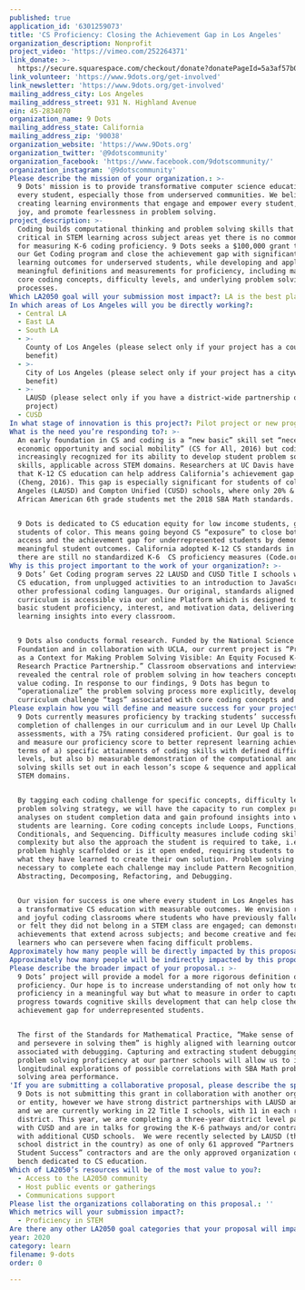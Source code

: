 ```yaml
---
published: true
application_id: '6301259073'
title: 'CS Proficiency: Closing the Achievement Gap in Los Angeles'
organization_description: Nonprofit
project_video: 'https://vimeo.com/252264371'
link_donate: >-
  https://secure.squarespace.com/checkout/donate?donatePageId=5a3af57b085229aa04ebe5f0
link_volunteer: 'https://www.9dots.org/get-involved'
link_newsletter: 'https://www.9dots.org/get-involved'
mailing_address_city: Los Angeles
mailing_address_street: 931 N. Highland Avenue
ein: 45-2834070
organization_name: 9 Dots
mailing_address_state: California
mailing_address_zip: '90038'
organization_website: 'https://www.9Dots.org'
organization_twitter: '@9dotscommunity'
organization_facebook: 'https://www.facebook.com/9dotscommunity/'
organization_instagram: '@9dotscommunity'
Please describe the mission of your organization.: >-
  9 Dots' mission is to provide transformative computer science education for
  every student, especially those from underserved communities. We believe in
  creating learning environments that engage and empower every student, foster
  joy, and promote fearlessness in problem solving. 
project_description: >-
  Coding builds computational thinking and problem solving skills that are
  critical in STEM learning across subject areas yet there is no common standard
  for measuring K-6 coding proficiency. 9 Dots seeks a $100,000 grant to support
  our Get Coding program and close the achievement gap with significant CS
  learning outcomes for underserved students, while developing and applying more
  meaningful definitions and measurements for proficiency, including mastery of
  core coding concepts, difficulty levels, and underlying problem solving
  processes.
Which LA2050 goal will your submission most impact?: LA is the best place to LEARN
In which areas of Los Angeles will you be directly working?:
  - Central LA
  - East LA
  - South LA
  - >-
    County of Los Angeles (please select only if your project has a countywide
    benefit)
  - >-
    City of Los Angeles (please select only if your project has a citywide
    benefit)
  - >-
    LAUSD (please select only if you have a district-wide partnership or
    project)
  - CUSD
In what stage of innovation is this project?: Pilot project or new program (testing or implementing a new idea)
What is the need you’re responding to?: >-
  An early foundation in CS and coding is a “new basic” skill set “necessary for
  economic opportunity and social mobility” (CS for All, 2016) but coding is
  increasingly recognized for its ability to develop student problem solving
  skills, applicable across STEM domains. Researchers at UC Davis have concluded
  that K-12 CS education can help address California’s achievement gap in math
  (Cheng, 2016). This gap is especially significant for students of color in Los
  Angeles (LAUSD) and Compton Unified (CUSD) schools, where only 20% & 17% of
  African American 6th grade students met the 2018 SBA Math standards.


  9 Dots is dedicated to CS education equity for low income students, girls, and
  students of color. This means going beyond CS “exposure” to close both the
  access and the achievement gap for underrepresented students by demonstrating
  meaningful student outcomes. California adopted K-12 CS standards in 2018, but
  there are still no standardized K-6  CS proficiency measures (Code.org, 2017).
Why is this project important to the work of your organization?: >-
  9 Dots’ Get Coding program serves 22 LAUSD and CUSD Title I schools with K-6
  CS education, from unplugged activities to an introduction to JavaScript and
  other professional coding languages. Our original, standards aligned
  curriculum is accessible via our online Platform which is designed to capture
  basic student proficiency, interest, and motivation data, delivering key
  learning insights into every classroom.


  9 Dots also conducts formal research. Funded by the National Science
  Foundation and in collaboration with UCLA, our current project is “Programming
  as a Context for Making Problem Solving Visible: An Equity Focused K-5
  Research Practice Partnership.” Classroom observations and interviews have
  revealed the central role of problem solving in how teachers conceptualize and
  value coding. In response to our findings, 9 Dots has begun to
  “operationalize” the problem solving process more explicitly, developing
  curriculum challenge “tags” associated with core coding concepts and skills.
Please explain how you will define and measure success for your project.: >-
  9 Dots currently measures proficiency by tracking students’ successful
  completion of challenges in our curriculum and in our Level Up Challenge
  assessments, with a 75% rating considered proficient. Our goal is to define
  and measure our proficiency score to better represent learning achievements in
  terms of a) specific attainments of coding skills with defined difficulty
  levels, but also b) measurable demonstration of the computational and problem
  solving skills set out in each lesson’s scope & sequence and applicable across
  STEM domains. 


  By tagging each coding challenge for specific concepts, difficulty level, and
  problem solving strategy, we will have the capacity to run complex proficiency
  analyses on student completion data and gain profound insights into what our
  students are learning. Core coding concepts include Loops, Functions,
  Conditionals, and Sequencing. Difficulty measures include coding skill
  complexity but also the approach the student is required to take, i.e. is the
  problem highly scaffolded or is it open ended, requiring students to apply
  what they have learned to create their own solution. Problem solving processes
  necessary to complete each challenge may include Pattern Recognition,
  Abstracting, Decomposing, Refactoring, and Debugging.


  Our vision for success is one where every student in Los Angeles has access to
  a transformative CS education with measurable outcomes. We envision rigorous
  and joyful coding classrooms where students who have previously fallen behind
  or felt they did not belong in a STEM class are engaged; can demonstrate
  achievements that extend across subjects; and become creative and fearless
  learners who can persevere when facing difficult problems.
Approximately how many people will be directly impacted by this proposal?: '8320'
Approximately how many people will be indirectly impacted by this proposal?: '10420'
Please describe the broader impact of your proposal.: >-
  9 Dots’ project will provide a model for a more rigorous definition of K-6 CS
  proficiency. Our hope is to increase understanding of not only how to measure
  proficiency in a meaningful way but what to measure in order to capture
  progress towards cognitive skills development that can help close the STEM
  achievement gap for underrepresented students.


  The first of the Standards for Mathematical Practice, “Make sense of problems
  and persevere in solving them” is highly aligned with learning outcomes
  associated with debugging. Capturing and extracting student debugging and
  problem solving proficiency at our partner schools will allow us to initiate
  longitudinal explorations of possible correlations with SBA Math problem
  solving area performance.
'If you are submitting a collaborative proposal, please describe the specific role of partner organizations in the project.': >-
  9 Dots is not submitting this grant in collaboration with another organization
  or entity, however we have strong district partnerships with LAUSD and CUSD,
  and we are currently working in 22 Title I schools, with 11 in each respective
  district. This year, we are completing a three-year district level partnership
  with CUSD and are in talks for growing the K-6 pathways and/or contracting
  with additional CUSD schools.  We were recently selected by LAUSD (the largest
  school district in the country) as one of only 61 approved “Partners for
  Student Success” contractors and are the only approved organization on the
  bench dedicated to CS education.
Which of LA2050’s resources will be of the most value to you?:
  - Access to the LA2050 community
  - Host public events or gatherings
  - Communications support
Please list the organizations collaborating on this proposal.: ''
Which metrics will your submission impact?:
  - Proficiency in STEM
Are there any other LA2050 goal categories that your proposal will impact?: []
year: 2020
category: learn
filename: 9-dots
order: 0

---
```

